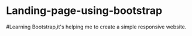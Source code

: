 # Landing-page-using-bootstrap
#Learning Bootstrap,it's helping me to create a simple responsive website.
